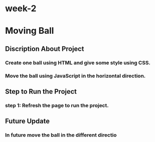 # week-2
# Moving Ball
## Discription About Project
### Create one ball using HTML and give some style using CSS.
### Move the ball using JavaScript in the horizontal direction.
## Step to Run the Project
### step 1: Refresh the page to run the project.
## Future Update
### In future move the ball in the different directio
